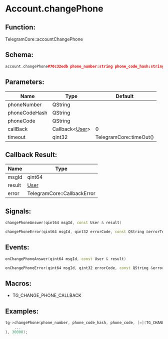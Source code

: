 # Account.changePhone

## Function:

TelegramCore::accountChangePhone

## Schema:

```c++
account.changePhone#70c32edb phone_number:string phone_code_hash:string phone_code:string = User;
```
## Parameters:

|Name|Type|Default|
|----|----|-------|
|phoneNumber|QString||
|phoneCodeHash|QString||
|phoneCode|QString||
|callBack|Callback&lt;[User](../../types/user.md)&gt;|0|
|timeout|qint32|TelegramCore::timeOut()|

## Callback Result:

|Name|Type|
|----|----|
|msgId|qint64|
|result|[User](../../types/user.md)|
|error|TelegramCore::CallbackError|

## Signals:

```c++
changePhoneAnswer(qint64 msgId, const User & result)
```
```c++
changePhoneError(qint64 msgId, qint32 errorCode, const QString &errorText)
```

## Events:

```c++
onChangePhoneAnswer(qint64 msgId, const User & result)
```
```c++
onChangePhoneError(qint64 msgId, qint32 errorCode, const QString &errorText)
```

## Macros:

* TG_CHANGE_PHONE_CALLBACK

## Examples:

```c++
tg->changePhone(phone_number, phone_code_hash, phone_code, [=](TG_CHANGE_PHONE_CALLBACK){
    ...
}, 30000);
```
